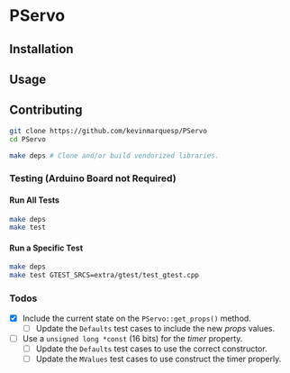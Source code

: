 # PServo

## Installation

<!--TODO-->


## Usage

<!--TODO-->


## Contributing

```bash
git clone https://github.com/kevinmarquesp/PServo
cd PServo

make deps # Clone and/or build vendorized libraries.
```


### Testing (Arduino Board not Required)

#### Run All Tests

```bash
make deps
make test
```


#### Run a Specific Test

```bash
make deps
make test GTEST_SRCS=extra/gtest/test_gtest.cpp
```


### Todos

* [x] Include the current state on the `PServo::get_props()` method.
  * [ ] Update the `Defaults` test cases to include the new *props* values.
* [ ] Use a `unsigned long *const` (16 bits) for the *timer* property.
  * [ ] Update the `Defaults` test cases to use the correct constructor.
  * [ ] Update the `MValues` test cases to use construct the timer properly.
